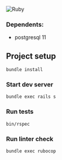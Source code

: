 ![Ruby](https://github.com/AlexanderShvaykin/moneybox/workflows/Ruby/badge.svg)

###  Dependents:
+ postgresql 11

## Project setup
```
bundle install
```

### Start dev server
```
bundle exec rails s
```

### Run tests
```
bin/rspec
```

### Run linter check
```
bundle exec rubocop
```
